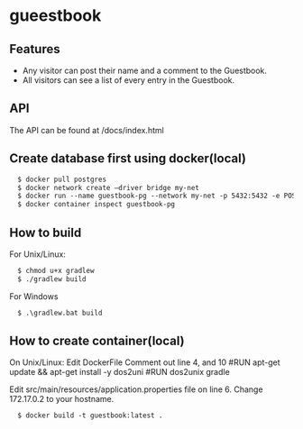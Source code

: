 # gueestbook

## Features

   * Any visitor can post their name and a comment to the Guestbook.
   * All visitors can see a list of every entry in the Guestbook.

## API
  The API can be found at <host>/docs/index.html

## Create database first using docker(local)
```dockerfile
  $ docker pull postgres
  $ docker network create —driver bridge my-net
  $ docker run --name guestbook-pg --network my-net -p 5432:5432 -e POSTGRES_PASSWORD=open -d postgres
  $ docker container inspect guestbook-pg
```
  
## How to build
For Unix/Linux:
```dockerfile
  $ chmod u+x gradlew
  $ ./gradlew build
```

For Windows
```dockerfile
  $ .\gradlew.bat build
```
  
## How to create container(local)
  On Unix/Linux:
  Edit DockerFile Comment out line 4, and 10
  #RUN apt-get update && apt-get install -y dos2uni
  #RUN dos2unix gradle
  
  Edit src/main/resources/application.properties file on line 6.
  Change 172.17.0.2 to your hostname.
```dockerfile
  $ docker build -t guestbook:latest .
```
